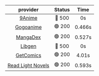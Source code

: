| **provider** | **Status** | **Time** |
|:--------:|:------:|:----:|
| [9Anime](https://9anime.to) | 🔴 500 | 0s |
| [Gogoanime](https://gogoanime.gg) | 🟢 200 | 0.466s |
| [MangaDex](https://mangadex.org) | 🟢 200 | 0.527s |
| [Libgen](http://libgen) | 🔴 500 | 0s |
| [GetComics](https://getcomics.info/) | 🟢 200 | 4.01s |
| [Read Light Novels](https://readlightnovels.net) | 🟢 200 | 0.593s |

